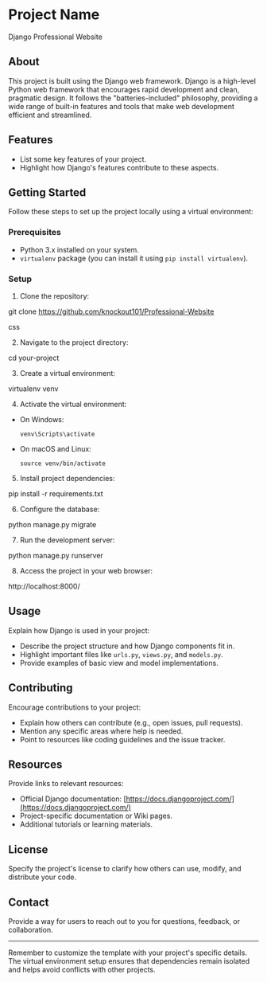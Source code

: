 # Project Name

Django Professional Website

## About

This project is built using the Django web framework. Django is a high-level Python web framework that encourages rapid development and clean, pragmatic design. It follows the "batteries-included" philosophy, providing a wide range of built-in features and tools that make web development efficient and streamlined.

## Features

- List some key features of your project.
- Highlight how Django's features contribute to these aspects.

## Getting Started

Follow these steps to set up the project locally using a virtual environment:

### Prerequisites

- Python 3.x installed on your system.
- `virtualenv` package (you can install it using `pip install virtualenv`).

### Setup

1. Clone the repository:

git clone https://github.com/knockout101/Professional-Website

css

2. Navigate to the project directory:

cd your-project

3. Create a virtual environment:

virtualenv venv

4. Activate the virtual environment:

- On Windows:
  ```
  venv\Scripts\activate
  ```
- On macOS and Linux:
  ```
  source venv/bin/activate
  ```

5. Install project dependencies:

pip install -r requirements.txt

6. Configure the database:

python manage.py migrate

7. Run the development server:

python manage.py runserver

8. Access the project in your web browser:

http://localhost:8000/

## Usage

Explain how Django is used in your project:

- Describe the project structure and how Django components fit in.
- Highlight important files like `urls.py`, `views.py`, and `models.py`.
- Provide examples of basic view and model implementations.

## Contributing

Encourage contributions to your project:

- Explain how others can contribute (e.g., open issues, pull requests).
- Mention any specific areas where help is needed.
- Point to resources like coding guidelines and the issue tracker.

## Resources

Provide links to relevant resources:

- Official Django documentation: [https://docs.djangoproject.com/](https://docs.djangoproject.com/)
- Project-specific documentation or Wiki pages.
- Additional tutorials or learning materials.

## License

Specify the project's license to clarify how others can use, modify, and distribute your code.

## Contact

Provide a way for users to reach out to you for questions, feedback, or collaboration.

---

Remember to customize the template with your project's specific details. The virtual environment setup ensures that dependencies remain isolated and helps avoid conflicts with other projects.
